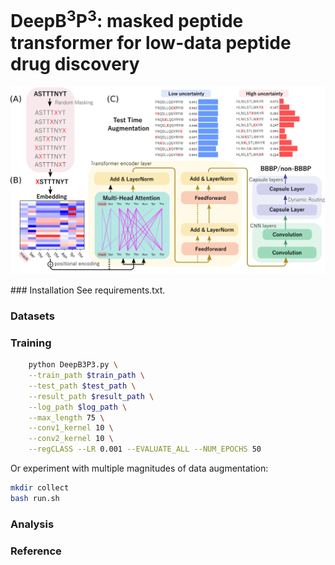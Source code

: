 # DeepB<sup>3</sup>P<sup>3</sup>: masked peptide transformer for low-data peptide drug discovery
<p align="center">
  <img src="./fig/flowchart.png">
</p>
### Installation
See requirements.txt.

### Datasets

### Training
```bash
    python DeepB3P3.py \
    --train_path $train_path \
    --test_path $test_path \
    --result_path $result_path \
    --log_path $log_path \
    --max_length 75 \
    --conv1_kernel 10 \
    --conv2_kernel 10 \
    --regCLASS --LR 0.001 --EVALUATE_ALL --NUM_EPOCHS 50
```
Or experiment with multiple magnitudes of data augmentation:
```bash 
mkdir collect
bash run.sh
```
### Analysis

### Reference

